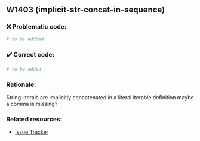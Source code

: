 ## W1403 (implicit-str-concat-in-sequence)

### :x: Problematic code:

```python
# to be addded
```

### :heavy_check_mark: Correct code:

```python
# to be added
```

### Rationale:

String literals are implicitly concatenated in a literal iterable definition
maybe a comma is missing?

### Related resources:

- [Issue Tracker](https://github.com/PyCQA/pylint/issues?q=is%3Aissue+%22implicit-str-concat-in-sequence%22+OR+%22W1403%22)

